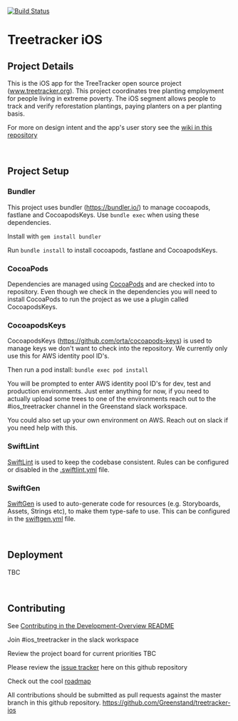 [![Build Status](https://travis-ci.com/Greenstand/treetracker-ios.svg?branch=master)](https://travis-ci.com/Greenstand/treetracker-ios)

# Treetracker iOS

## Project Details

This is the iOS app for the TreeTracker open source project (www.treetracker.org).
This project coordinates tree planting employment for people living in extreme poverty.
The iOS segment allows people to track and verify reforestation plantings,
paying planters on a per planting basis.

For more on design intent and the app's user story see the [wiki in this repository](https://github.com/Greenstand/treetracker-android/wiki/User-Story)

&nbsp;

## Project Setup

### Bundler
This project uses bundler (https://bundler.io/) to manage cocoapods, fastlane and CocoapodsKeys. Use `bundle exec` when using these dependencies.

Install with `gem install bundler`

Run `bundle install` to install cocoapods, fastlane and CocoapodsKeys.

### CocoaPods
Dependencies are managed using [CocoaPods](https://guides.cocoapods.org/) and are checked into to repository.
Even though we check in the dependencies you will need to install CocoaPods to run the project as we use a plugin called CocoapodsKeys.

### CocoapodsKeys
CocoapodsKeys (https://github.com/orta/cocoapods-keys) is used to manage keys we don't want to check into the repository. We currently only use this for AWS identity pool ID's.

Then run a pod install:
`bundle exec pod install`

You will be prompted to enter AWS identity pool ID's for dev, test and production environments. Just enter anything for now, if you need to actually upload some trees to one of the environments reach out to the #ios_treetracker channel in the Greenstand slack workspace.

You could also set up your own environment on AWS. Reach out on slack if you need help with this.

### SwiftLint
[SwiftLint](https://github.com/realm/SwiftLint) is used to keep the codebase consistent. Rules can be configured or disabled in the [.swiftlint.yml](.swiftlint.yml) file.

### SwiftGen
[SwiftGen](https://github.com/SwiftGen/SwiftGen) is used to auto-generate code for resources (e.g. Storyboards, Assets, Strings etc), to make them type-safe to use. This can be configured in the [swiftgen.yml](swiftgen.yml) file.

&nbsp;

## Deployment
TBC

&nbsp;

## Contributing

See [Contributing in the Development-Overview README](https://github.com/Greenstand/Development-Overview/blob/master/README.md)

Join #ios_treetracker in the slack workspace

Review the project board for current priorities TBC

Please review the [issue tracker](https://github.com/Greenstand/treetracker-ios/issues) here on this github repository

Check out the cool [roadmap](https://github.com/Greenstand/Development-Overview/blob/master/Roadmap.md)

All contributions should be submitted as pull requests against the master branch in this github repository. https://github.com/Greenstand/treetracker-ios
